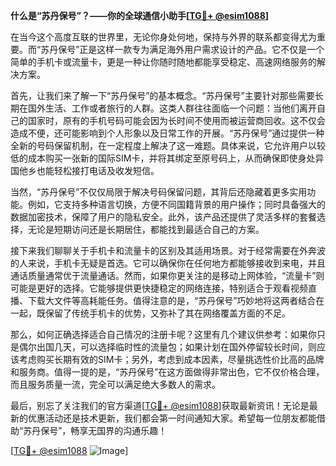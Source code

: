 **什么是“苏丹保号”？——你的全球通信小助手[[TG💪+ @esim1088](https://t.me/s/esim1088)]**

在当今这个高度互联的世界里，无论你身处何地，保持与外界的联系都变得尤为重要。而“苏丹保号”正是这样一款专为满足海外用户需求设计的产品。它不仅是一个简单的手机卡或流量卡，更是一种让你随时随地都能享受稳定、高速网络服务的解决方案。

首先，让我们来了解一下“苏丹保号”的基本概念。“苏丹保号”主要针对那些需要长期在国外生活、工作或者旅行的人群。这类人群往往面临一个问题：当他们离开自己的国家时，原有的手机号码可能会因为长时间不使用而被运营商回收。这不仅会造成不便，还可能影响到个人形象以及日常工作的开展。“苏丹保号”通过提供一种全新的号码保留机制，在一定程度上解决了这一难题。具体来说，它允许用户以较低的成本购买一张新的国际SIM卡，并将其绑定至原号码上，从而确保即使身处异国他乡也能轻松接打电话及收发短信。

当然，“苏丹保号”不仅仅局限于解决号码保留问题，其背后还隐藏着更多实用功能。例如，它支持多种语言切换，方便不同国籍背景的用户操作；同时具备强大的数据加密技术，保障了用户的隐私安全。此外，该产品还提供了灵活多样的套餐选择，无论是短期访问还是长期居住，都能找到最适合自己的方案。

接下来我们聊聊关于手机卡和流量卡的区别及其适用场景。对于经常需要在外奔波的人来说，手机卡无疑是首选。它可以确保你在任何地方都能够接收到来电，并且通话质量通常优于流量通话。然而，如果你更关注的是移动上网体验，“流量卡”则可能是更好的选择。它能够提供更快捷稳定的网络连接，特别适合于观看视频直播、下载大文件等高耗能任务。值得注意的是，“苏丹保号”巧妙地将这两者结合在一起，既保留了传统手机卡的优势，又弥补了其在网络覆盖方面的不足。

那么，如何正确选择适合自己情况的注册卡呢？这里有几个建议供参考：如果你只是偶尔出国几天，可以选择临时性的流量包；如果计划在国外停留较长时间，则应该考虑购买长期有效的SIM卡；另外，考虑到成本因素，尽量挑选性价比高的品牌和服务商。值得一提的是，“苏丹保号”在这方面做得非常出色，它不仅价格合理，而且服务质量一流，完全可以满足绝大多数人的需求。

最后，别忘了关注我们的官方渠道[[TG💪+ @esim1088](https://t.me/s/esim1088)]获取最新资讯！无论是最新的优惠活动还是技术更新，我们都会第一时间通知大家。希望每一位朋友都能借助“苏丹保号”，畅享无国界的沟通乐趣！

[[TG💪+ @esim1088](https://t.me/s/esim1088) ![Image](https://i.postimg.cc/4NQfJmqS/Snipaste-2025-05-13-00-14-12.png)]